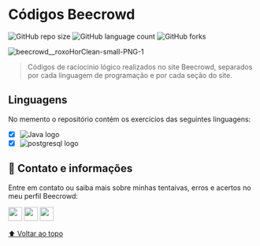 
# Códigos Beecrowd 

<!---Esses são exemplos. Veja https://shields.io para outras pessoas ou para personalizar este conjunto de escudos. Você pode querer incluir dependências, status do projeto e informações de licença aqui--->

![GitHub repo size](https://img.shields.io/github/repo-size/BeatrizSouz/Beecrowd?style=for-the-badge)
![GitHub language count](https://img.shields.io/github/languages/count/BeatrizSouz/Beecrowd?style=for-the-badge)
![GitHub forks](https://img.shields.io/github/forks/BeatrizSouz/Beecrowd?style=for-the-badge)



![beecrowd__roxoHorClean-small-PNG-1](https://user-images.githubusercontent.com/112733336/207358717-1e76ba0d-b040-4949-a1a4-073cf6095c33.png)

> Códigos de racíocinio lógico realizados no site Beecrowd, separados por cada linguagem de programação e por cada seção do site.

## Linguagens

No memento o repositório contém os exercícios das seguintes linguagens:

- [x] ![Java logo](https://img.shields.io/badge/Java-ED8B00?style=for-the-badge&logo=java&logoColor=white)
- [x] ![postgresql logo](https://img.shields.io/badge/PostgreSQL-316192?style=for-the-badge&logo=postgresql&logoColor=white)

## 🔗 Contato e informações <br>
Entre em contato ou saiba mais sobre minhas tentaivas, erros e acertos no meu perfil Beecrowd:   


<a href="https://www.beecrowd.com.br/judge/pt/profile/697556"><img height="28cm" src="https://img.shields.io/badge/Beecrowd--8B89CC?style=for-the-badge&logoColor=white"></a>
 <a href = "mailto:beatrizdesouzacarvalho@outlook.com"><img  height="28cm" src="https://img.shields.io/badge/Microsoft_Outlook-0078D4?style=for-the-badge&logo=microsoft-outlook&logoColor=white" ></a>
 <a href="https://www.linkedin.com/in/beatriz-de-souza-carvalho/" target="_blank"><img height="28cm" src="https://img.shields.io/badge/-LinkedIn-%230077B5?style=for-the-badge&logo=linkedin&logoColor=white" target="_blank"></a>




[⬆ Voltar ao topo](#Beecrowd)<br>
